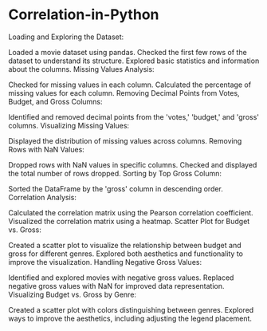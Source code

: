 # Correlation-in-Python

Loading and Exploring the Dataset:

Loaded a movie dataset using pandas.
Checked the first few rows of the dataset to understand its structure.
Explored basic statistics and information about the columns.
Missing Values Analysis:

Checked for missing values in each column.
Calculated the percentage of missing values for each column.
Removing Decimal Points from Votes, Budget, and Gross Columns:

Identified and removed decimal points from the 'votes,' 'budget,' and 'gross' columns.
Visualizing Missing Values:

Displayed the distribution of missing values across columns.
Removing Rows with NaN Values:

Dropped rows with NaN values in specific columns.
Checked and displayed the total number of rows dropped.
Sorting by Top Gross Column:

Sorted the DataFrame by the 'gross' column in descending order.
Correlation Analysis:

Calculated the correlation matrix using the Pearson correlation coefficient.
Visualized the correlation matrix using a heatmap.
Scatter Plot for Budget vs. Gross:

Created a scatter plot to visualize the relationship between budget and gross for different genres.
Explored both aesthetics and functionality to improve the visualization.
Handling Negative Gross Values:

Identified and explored movies with negative gross values.
Replaced negative gross values with NaN for improved data representation.
Visualizing Budget vs. Gross by Genre:

Created a scatter plot with colors distinguishing between genres.
Explored ways to improve the aesthetics, including adjusting the legend placement.

